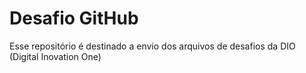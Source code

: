 # Desafio GitHub

Esse repositório é destinado a envio dos arquivos de desafios da DIO (Digital Inovation One)

